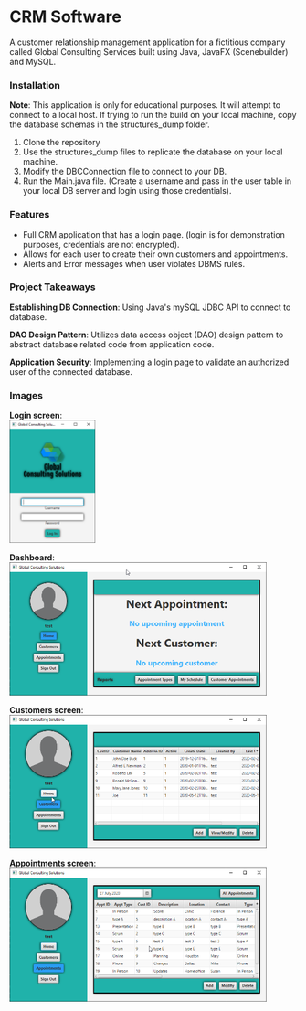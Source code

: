 # CRM Software
A customer relationship management application for a fictitious company called Global Consulting Services built using Java, JavaFX (Scenebuilder) and MySQL.

### Installation
**Note**: This application is only for educational purposes.  It will attempt to connect to a local host.
 If trying to run the build on your local machine, copy the database schemas in the structures_dump
 folder.
 1. Clone the repository
 2. Use the structures_dump files to replicate the database on your local machine.
 3. Modify the DBCConnection file to connect to your DB.
 4. Run the Main.java file. (Create a username and pass in the user table in your local DB server and login using those credentials).

 ### Features
 * Full CRM application that has a login page. (login is for demonstration purposes, credentials are not encrypted).
 * Allows for each user to create their own customers and appointments.
 * Alerts and Error messages when user violates DBMS rules.

### Project Takeaways
**Establishing DB Connection**: Using Java's mySQL JDBC API to connect to database.

**DAO Design Pattern**: Utilizes data access object (DAO) design pattern to abstract database related code from
application code.

**Application Security**: Implementing a login page to validate an authorized user of the connected database.

### Images
**Login screen**:<br>
<img src="app_screenshots/GCSlogin.png" width=150 align=center>
<br><br>
**Dashboard**:<br>
<img src="app_screenshots/GCSmain.png" width=450 align=center>
<br><br>
**Customers screen**:<br>
<img src="app_screenshots/GCScustomers.png" width=450 align=center>
<br><br>
**Appointments screen**:<br>
<img src="app_screenshots/GCSappointments.png" width=450 align=center>

